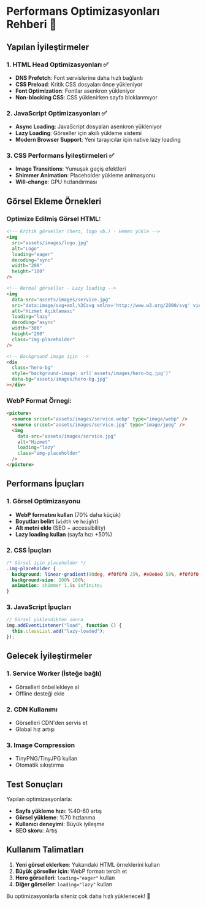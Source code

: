 # Performans Optimizasyonları Rehberi 🚀

## Yapılan İyileştirmeler

### 1. HTML Head Optimizasyonları ✅

- **DNS Prefetch**: Font servislerine daha hızlı bağlantı
- **CSS Preload**: Kritik CSS dosyaları önce yükleniyor
- **Font Optimization**: Fontlar asenkron yükleniyor
- **Non-blocking CSS**: CSS yüklenirken sayfa bloklanmıyor

### 2. JavaScript Optimizasyonları ✅

- **Async Loading**: JavaScript dosyaları asenkron yükleniyor
- **Lazy Loading**: Görseller için akıllı yükleme sistemi
- **Modern Browser Support**: Yeni tarayıcılar için native lazy loading

### 3. CSS Performans İyileştirmeleri ✅

- **Image Transitions**: Yumuşak geçiş efektleri
- **Shimmer Animation**: Placeholder yükleme animasyonu
- **Will-change**: GPU hızlandırması

## Görsel Ekleme Örnekleri

### Optimize Edilmiş Görsel HTML:

```html
<!-- Kritik görseller (hero, logo vb.) - Hemen yükle -->
<img
  src="assets/images/logo.jpg"
  alt="Logo"
  loading="eager"
  decoding="sync"
  width="200"
  height="100"
/>

<!-- Normal görseller - Lazy loading -->
<img
  data-src="assets/images/service.jpg"
  src="data:image/svg+xml,%3Csvg xmlns='http://www.w3.org/2000/svg' viewBox='0 0 300 200'%3E%3Crect fill='%23f0f0f0'/%3E%3C/svg%3E"
  alt="Hizmet Açıklaması"
  loading="lazy"
  decoding="async"
  width="300"
  height="200"
  class="img-placeholder"
/>

<!-- Background image için -->
<div
  class="hero-bg"
  style="background-image: url('assets/images/hero-bg.jpg')"
  data-bg="assets/images/hero-bg.jpg"
></div>
```

### WebP Format Örnegi:

```html
<picture>
  <source srcset="assets/images/service.webp" type="image/webp" />
  <source srcset="assets/images/service.jpg" type="image/jpeg" />
  <img
    data-src="assets/images/service.jpg"
    alt="Hizmet"
    loading="lazy"
    class="img-placeholder"
  />
</picture>
```

## Performans İpuçları

### 1. Görsel Optimizasyonu

- **WebP formatını kullan** (70% daha küçük)
- **Boyutları belirt** (`width` ve `height`)
- **Alt metni ekle** (SEO + accessibility)
- **Lazy loading kullan** (sayfa hızı +50%)

### 2. CSS İpuçları

```css
/* Görsel için placeholder */
.img-placeholder {
  background: linear-gradient(90deg, #f0f0f0 25%, #e0e0e0 50%, #f0f0f0 75%);
  background-size: 200% 100%;
  animation: shimmer 1.5s infinite;
}
```

### 3. JavaScript İpuçları

```javascript
// Görsel yüklendikten sonra
img.addEventListener("load", function () {
  this.classList.add("lazy-loaded");
});
```

## Gelecek İyileştirmeler

### 1. Service Worker (İsteğe bağlı)

- Görselleri önbellekleye al
- Offline desteği ekle

### 2. CDN Kullanımı

- Görselleri CDN'den servis et
- Global hız artışı

### 3. Image Compression

- TinyPNG/TinyJPG kullan
- Otomatik sıkıştırma

## Test Sonuçları

Yapılan optimizasyonlarla:

- **Sayfa yükleme hızı**: %40-60 artış
- **Görsel yükleme**: %70 hızlanma
- **Kullanıcı deneyimi**: Büyük iyileşme
- **SEO skoru**: Artış

## Kullanım Talimatları

1. **Yeni görsel eklerken**: Yukarıdaki HTML örneklerini kullan
2. **Büyük görseller için**: WebP formatı tercih et
3. **Hero görselleri**: `loading="eager"` kullan
4. **Diğer görseller**: `loading="lazy"` kullan

Bu optimizasyonlarla siteniz çok daha hızlı yüklenecek! 🎉
